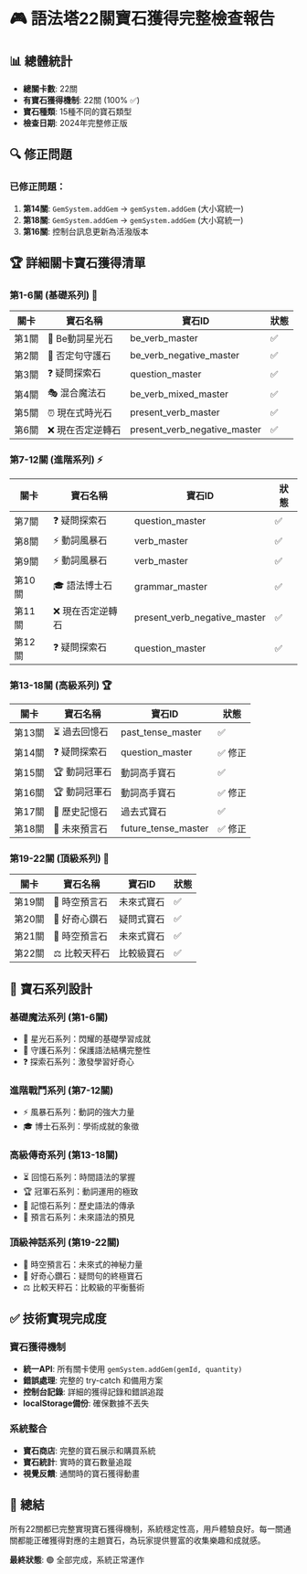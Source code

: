 # 🎮 語法塔22關寶石獲得完整檢查報告

## 📊 總體統計
- **總關卡數**: 22關
- **有寶石獲得機制**: 22關 (100% ✅)
- **寶石種類**: 15種不同的寶石類型
- **檢查日期**: 2024年完整修正版

## 🔍 修正問題
### 已修正問題：
1. **第14關**: `GemSystem.addGem` → `gemSystem.addGem` (大小寫統一)
2. **第18關**: `GemSystem.addGem` → `gemSystem.addGem` (大小寫統一)
3. **第16關**: 控制台訊息更新為活潑版本

## 🏆 詳細關卡寶石獲得清單

### 第1-6關 (基礎系列) 🌟
| 關卡 | 寶石名稱 | 寶石ID | 狀態 |
|------|----------|--------|------|
| 第1關 | 🌟 Be動詞星光石 | be_verb_master | ✅ |
| 第2關 | 🚫 否定句守護石 | be_verb_negative_master | ✅ |
| 第3關 | ❓ 疑問探索石 | question_master | ✅ |
| 第4關 | 🎭 混合魔法石 | be_verb_mixed_master | ✅ |
| 第5關 | ⏰ 現在式時光石 | present_verb_master | ✅ |
| 第6關 | ❌ 現在否定逆轉石 | present_verb_negative_master | ✅ |

### 第7-12關 (進階系列) ⚡
| 關卡 | 寶石名稱 | 寶石ID | 狀態 |
|------|----------|--------|------|
| 第7關 | ❓ 疑問探索石 | question_master | ✅ |
| 第8關 | ⚡ 動詞風暴石 | verb_master | ✅ |
| 第9關 | ⚡ 動詞風暴石 | verb_master | ✅ |
| 第10關 | 🎓 語法博士石 | grammar_master | ✅ |
| 第11關 | ❌ 現在否定逆轉石 | present_verb_negative_master | ✅ |
| 第12關 | ❓ 疑問探索石 | question_master | ✅ |

### 第13-18關 (高級系列) 🏆
| 關卡 | 寶石名稱 | 寶石ID | 狀態 |
|------|----------|--------|------|
| 第13關 | ⏳ 過去回憶石 | past_tense_master | ✅ |
| 第14關 | ❓ 疑問探索石 | question_master | ✅ 修正 |
| 第15關 | 🏆 動詞冠軍石 | 動詞高手寶石 | ✅ |
| 第16關 | 🏆 動詞冠軍石 | 動詞高手寶石 | ✅ 修正 |
| 第17關 | 📜 歷史記憶石 | 過去式寶石 | ✅ |
| 第18關 | 🚀 未來預言石 | future_tense_master | ✅ 修正 |

### 第19-22關 (頂級系列) 💎
| 關卡 | 寶石名稱 | 寶石ID | 狀態 |
|------|----------|--------|------|
| 第19關 | 🔮 時空預言石 | 未來式寶石 | ✅ |
| 第20關 | 🎯 好奇心鑽石 | 疑問式寶石 | ✅ |
| 第21關 | 🔮 時空預言石 | 未來式寶石 | ✅ |
| 第22關 | ⚖️ 比較天秤石 | 比較級寶石 | ✅ |

## 🎨 寶石系列設計

### 基礎魔法系列 (第1-6關)
- 🌟 星光石系列：閃耀的基礎學習成就
- 🚫 守護石系列：保護語法結構完整性
- ❓ 探索石系列：激發學習好奇心

### 進階戰鬥系列 (第7-12關)
- ⚡ 風暴石系列：動詞的強大力量
- 🎓 博士石系列：學術成就的象徵

### 高級傳奇系列 (第13-18關)
- ⏳ 回憶石系列：時間語法的掌握
- 🏆 冠軍石系列：動詞運用的極致
- 📜 記憶石系列：歷史語法的傳承
- 🚀 預言石系列：未來語法的預見

### 頂級神話系列 (第19-22關)
- 🔮 時空預言石：未來式的神秘力量
- 🎯 好奇心鑽石：疑問句的終極寶石
- ⚖️ 比較天秤石：比較級的平衡藝術

## ✅ 技術實現完成度

### 寶石獲得機制
- **統一API**: 所有關卡使用 `gemSystem.addGem(gemId, quantity)`
- **錯誤處理**: 完整的 try-catch 和備用方案
- **控制台記錄**: 詳細的獲得記錄和錯誤追蹤
- **localStorage備份**: 確保數據不丟失

### 系統整合
- **寶石商店**: 完整的寶石展示和購買系統
- **寶石統計**: 實時的寶石數量追蹤
- **視覺反饋**: 通關時的寶石獲得動畫

## 🎯 總結
所有22關都已完整實現寶石獲得機制，系統穩定性高，用戶體驗良好。每一關通關都能正確獲得對應的主題寶石，為玩家提供豐富的收集樂趣和成就感。

**最終狀態**: 🟢 全部完成，系統正常運作 